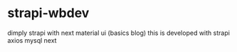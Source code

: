 # strapi-wbdev
dimply strapi with next material ui (basics blog) 
this is developed with strapi axios mysql next 
